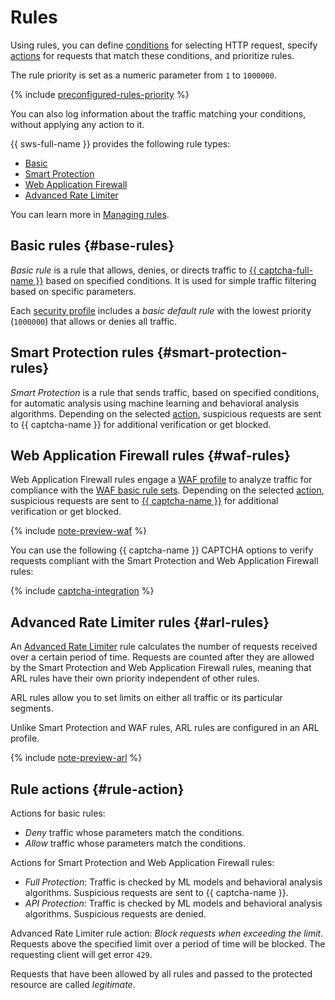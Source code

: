 # Rules

Using rules, you can define [conditions](conditions.md) for selecting HTTP request, specify [actions](#rule-action) for requests that match these conditions, and prioritize rules.

The rule priority is set as a numeric parameter from `1` to `1000000`.

{% include [preconfigured-rules-priority](../../_includes/smartwebsecurity/preconfigured-rules-priority.md) %}

You can also log information about the traffic matching your conditions, without applying any action to it.

{{ sws-full-name }} provides the following rule types:
* [Basic](#base-rules)
* [Smart Protection](#smart-protection-rules)
* [Web Application Firewall](#waf-rules)
* [Advanced Rate Limiter](#arl-rules)

You can learn more in [Managing rules](../operations/#rules).

## Basic rules {#base-rules}

_Basic rule_ is a rule that allows, denies, or directs traffic to [{{ captcha-full-name }}](../../smartcaptcha/) based on specified conditions. It is used for simple traffic filtering based on specific parameters.

Each [security profile](profiles.md) includes a _basic default rule_ with the lowest priority (`1000000`) that allows or denies all traffic.

## Smart Protection rules {#smart-protection-rules}

_Smart Protection_ is a rule that sends traffic, based on specified conditions, for automatic analysis using machine learning and behavioral analysis algorithms. Depending on the selected [action](#rule-action), suspicious requests are sent to {{ captcha-name }} for additional verification or get blocked.

## Web Application Firewall rules {#waf-rules}

Web Application Firewall rules engage a [WAF profile](waf.md) to analyze traffic for compliance with the [WAF basic rule sets](waf.md#rules-set). Depending on the selected [action](#rule-action), suspicious requests are sent to [{{ captcha-name }}](../../smartcaptcha/) for additional verification or get blocked.

{% include [note-preview-waf](../../_includes/smartwebsecurity/note-preview-waf.md) %}

You can use the following {{ captcha-name }} CAPTCHA options to verify requests compliant with the Smart Protection and Web Application Firewall rules:

{% include [captcha-integration](../../_includes/smartwebsecurity/captcha-integration.md) %}

## Advanced Rate Limiter rules {#arl-rules}

An [Advanced Rate Limiter](arl.md) rule calculates the number of requests received over a certain period of time. Requests are counted after they are allowed by the Smart Protection and Web Application Firewall rules, meaning that ARL rules have their own priority independent of other rules.

ARL rules allow you to set limits on either all traffic or its particular segments.

Unlike Smart Protection and WAF rules, ARL rules are configured in an ARL profile.

{% include [note-preview-arl](../../_includes/smartwebsecurity/note-preview-arl.md) %}

## Rule actions {#rule-action}

Actions for basic rules:
* _Deny_ traffic whose parameters match the conditions.
* _Allow_ traffic whose parameters match the conditions.

Actions for Smart Protection and Web Application Firewall rules:
* _Full Protection_: Traffic is checked by ML models and behavioral analysis algorithms. Suspicious requests are sent to {{ captcha-name }}.
* _API Protection_: Traffic is checked by ML models and behavioral analysis algorithms. Suspicious requests are denied.

Advanced Rate Limiter rule action: _Block requests when exceeding the limit_. Requests above the specified limit over a period of time will be blocked. The requesting client will get error `429`.

Requests that have been allowed by all rules and passed to the protected resource are called _legitimate_.
